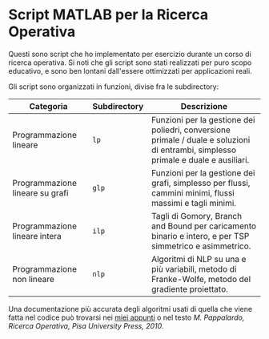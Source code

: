 # Script MATLAB per la Ricerca Operativa

Questi sono script che ho implementato per esercizio durante un corso di ricerca operativa.
Si noti che gli script sono stati realizzati per puro scopo educativo, e sono ben lontani dall'essere ottimizzati per applicazioni reali.

Gli script sono organizzati in funzioni, divise fra le subdirectory:

| Categoria | Subdirectory | Descrizione | 
| - | - | - |
| Programmazione lineare | `lp` | Funzioni per la gestione dei poliedri, conversione primale / duale e soluzioni di entrambi, simplesso primale e duale e ausiliari. | 
| Programmazione lineare su grafi | `glp` | Funzioni per la gestione dei grafi, simplesso per flussi, cammini minimi, flussi massimi e tagli minimi. |
| Programmazione lineare intera | `ilp` | Tagli di Gomory, Branch and Bound per caricamento binario e intero, e per TSP simmetrico e asimmetrico. |
| Programmazione non lineare | `nlp` | Algoritmi di NLP su una e più variabili, metodo di Franke-Wolfe, metodo del gradiente proiettato. |

Una documentazione più accurata degli algoritmi usati di quella che viene fatta nel codice può trovarsi nei [miei appunti](https://github.com/seggiani-luca/appunti-or) o nel testo _M. Pappalardo, Ricerca Operativa, Pisa University Press, 2010_.
